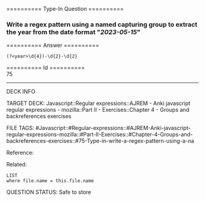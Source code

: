 ========== Type-In Question ==========

###  Write a regex pattern using a named capturing group to extract the year from the date format "_2023-05-15_"  

========== Answer ==========  

`(?<year>\d{4})-\d{2}-\d{2}`

========== Id ==========  
75

---

DECK INFO

TARGET DECK: Javascript::Regular expressions::AJREM - Anki javascript regular expressions - mozilla::Part II - Exercises::Chapter 4 - Groups and backreferences exercises

FILE TAGS: #Javascript::#Regular-expressions::#AJREM-Anki-javascript-regular-expressions-mozilla::#Part-II-Exercises::#Chapter-4-Groups-and-backreferences-exercises::#75-Type-in-write-a-regex-pattern-using-a-na

Reference:

Related:

```dataview
LIST
where file.name = this.file.name
```


QUESTION STATUS: Safe to store
